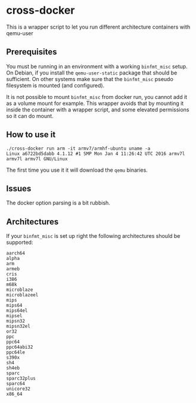 # cross-docker

This is a wrapper script to let you run different architecture containers with qemu-user

## Prerequisites

You must be running in an environment with a working `binfmt_misc` setup. On Debian, if you
install the `qemu-user-static` package that should be sufficient. On other systems make
sure that the `binfmt_misc` pseudo filesystem is mounted (and configured).

It is not possible to mount `binfmt_misc` from docker run, you cannot add it as a volume
mount for example. This wrapper avoids that by mounting it inside the container with a 
wrapper script, and some elevated permissions so it can do mount.

## How to use it

```
./cross-docker run arm -it armv7/armhf-ubuntu uname -a
Linux a6722bd5dabb 4.1.12 #1 SMP Mon Jan 4 11:26:42 UTC 2016 armv7l armv7l armv7l GNU/Linux
```

The first time you use it it will download the `qemu` binaries.

## Issues

The docker option parsing is a bit rubbish.

## Architectures

If your `binfmt_misc` is set up right the following architectures should be supported:

```
aarch64
alpha
arm
armeb
cris
i386
m68k
microblaze
microblazeel
mips
mips64
mips64el
mipsel
mipsn32
mipsn32el
or32
ppc
ppc64
ppc64abi32
ppc64le
s390x
sh4
sh4eb
sparc
sparc32plus
sparc64
unicore32
x86_64
``` 
